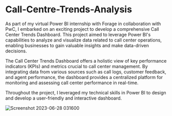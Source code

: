 # Call-Centre-Trends-Analysis
As part of my virtual Power BI internship with Forage in collaboration with PwC, I embarked on an exciting project to develop a comprehensive Call Center Trends Dashboard. This project aimed to leverage Power BI's capabilities to analyze and visualize data related to call center operations, enabling businesses to gain valuable insights and make data-driven decisions.

The Call Center Trends Dashboard offers a holistic view of key performance indicators (KPIs) and metrics crucial to call center management. By integrating data from various sources such as call logs, customer feedback, and agent performance, the dashboard provides a centralized platform for monitoring and assessing call center performance in real-time.

Throughout the project, I leveraged my technical skills in Power BI to design and develop a user-friendly and interactive dashboard.

![Screenshot 2023-06-28 031600](https://github.com/mohit234567/Call-Centre-Trends-Analysis/assets/77202377/4200dcda-506e-4b97-a69a-72b0a9e4e7c0)
